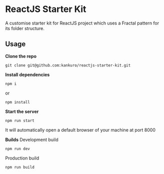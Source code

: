 # ReactJS Starter Kit
A customise starter kit for ReactJS project which uses a Fractal pattern for its folder structure.

## Usage

**Clone the repo**
```
git clone git@github.com:kankuro/reactjs-starter-kit.git
```

**Install dependencies**
```
npm i
```
or
```
npm install
```

**Start the server**
```
npm run start
```
It will automatically open a default browser of your machine at port 8000

**Builds**
Development build
```
npm run dev
```
Production build
```
npm run build
```
